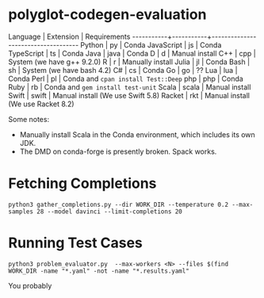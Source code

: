 # polyglot-codegen-evaluation



Language   | Extension | Requirements
-----------+-----------+------------------------------------
Python     | py        | Conda
JavaScript | js        | Conda
TypeScript | ts        | Conda
Java       | java      | Conda
D          | d         | Manual install
C++        | cpp       | System (we have g++ 9.2.0)
R          | r         | Manually install
Julia      | jl        | Conda
Bash       | sh        | System (we have bash 4.2)
C#         | cs        | Conda
Go         | go        | ??
Lua        | lua       | Conda
Perl       | pl        | Conda and `cpan install Test::Deep`
php        | php       | Conda
Ruby       | rb        | Conda and `gem install test-unit`
Scala      | scala     | Manual install
Swift      | swift     | Manual install (We use Swift 5.8)
Racket     | rkt       | Manual install (We use Racket 8.2)

Some notes:

- Manually install Scala in the Conda environment, which includes
  its own JDK.
- The DMD on conda-forge is presently broken. Spack works.


# Fetching Completions

```
python3 gather_completions.py --dir WORK_DIR --temperature 0.2 --max-samples 28 --model davinci --limit-completions 20
```

# Running Test Cases


```
python3 problem_evaluator.py  --max-workers <N> --files $(find WORK_DIR -name "*.yaml" -not -name "*.results.yaml"
```


You probably 
